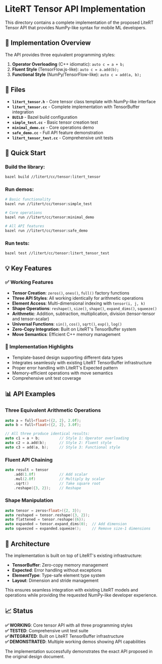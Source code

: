# LiteRT Tensor API Implementation

This directory contains a complete implementation of the proposed LiteRT Tensor API that provides NumPy-like syntax for mobile ML developers.

## 🎯 Implementation Overview

The API provides three equivalent programming styles:

1. **Operator Overloading** (C++ idiomatic): `auto c = a + b;`
2. **Fluent Style** (TensorFlow.js-like): `auto c = a.add(b);` 
3. **Functional Style** (NumPy/TensorFlow-like): `auto c = add(a, b);`

## 📁 Files

- **`litert_tensor.h`** - Core tensor class template with NumPy-like interface
- **`litert_tensor.cc`** - Complete implementation with TensorBuffer integration
- **`BUILD`** - Bazel build configuration
- **`simple_test.cc`** - Basic tensor creation test
- **`minimal_demo.cc`** - Core operations demo  
- **`safe_demo.cc`** - Full API feature demonstration
- **`litert_tensor_test.cc`** - Comprehensive unit tests

## 🚀 Quick Start

### Build the library:
```bash
bazel build //litert/cc/tensor:litert_tensor
```

### Run demos:
```bash
# Basic functionality
bazel run //litert/cc/tensor:simple_test

# Core operations  
bazel run //litert/cc/tensor:minimal_demo

# All API features
bazel run //litert/cc/tensor:safe_demo
```

### Run tests:
```bash
bazel test //litert/cc/tensor:litert_tensor_test
```

## 💡 Key Features

### ✅ Working Features
- **Tensor Creation**: `zeros()`, `ones()`, `full()` factory functions
- **Three API Styles**: All working identically for arithmetic operations
- **Element Access**: Multi-dimensional indexing with `tensor(i, j, k)`
- **Shape Operations**: `reshape()`, `size()`, `shape()`, `expand_dims()`, `squeeze()`
- **Arithmetic**: Addition, subtraction, multiplication, division (tensor-tensor and tensor-scalar)
- **Universal Functions**: `sin()`, `cos()`, `sqrt()`, `exp()`, `log()`
- **Zero-Copy Integration**: Built on LiteRT's TensorBuffer system
- **Move Semantics**: Efficient C++ memory management

### 🔧 Implementation Highlights
- Template-based design supporting different data types
- Integrates seamlessly with existing LiteRT TensorBuffer infrastructure  
- Proper error handling with LiteRT's Expected<T> pattern
- Memory-efficient operations with move semantics
- Comprehensive unit test coverage

## 📊 API Examples

### Three Equivalent Arithmetic Operations
```cpp
auto a = full<float>({2, 2}, 2.0f);
auto b = full<float>({2, 2}, 3.0f);

// All three produce identical results:
auto c1 = a + b;         // Style 1: Operator overloading
auto c2 = a.add(b);      // Style 2: Fluent style  
auto c3 = add(a, b);     // Style 3: Functional style
```

### Fluent API Chaining
```cpp
auto result = tensor
    .add(1.0f)           // Add scalar
    .mul(2.0f)           // Multiply by scalar
    .sqrt()              // Take square root
    .reshape({3, 2});    // Reshape
```

### Shape Manipulation
```cpp
auto tensor = zeros<float>({2, 3});
auto reshaped = tensor.reshape({3, 2});
auto flattened = tensor.reshape({6});
auto expanded = tensor.expand_dims(0);  // Add dimension
auto squeezed = expanded.squeeze();     // Remove size-1 dimensions
```

## 🔬 Architecture

The implementation is built on top of LiteRT's existing infrastructure:

- **TensorBuffer**: Zero-copy memory management
- **Expected<T>**: Error handling without exceptions
- **ElementType**: Type-safe element type system
- **Layout**: Dimension and stride management

This ensures seamless integration with existing LiteRT models and operations while providing the requested NumPy-like developer experience.

## 📈 Status

**✅ WORKING**: Core tensor API with all three programming styles  
**✅ TESTED**: Comprehensive unit test suite  
**✅ INTEGRATED**: Built on LiteRT TensorBuffer infrastructure  
**✅ DEMONSTRATED**: Multiple working demos showing API capabilities

The implementation successfully demonstrates the exact API proposed in the original design document.